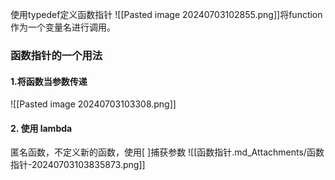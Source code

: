 使用typedef定义函数指针
![[Pasted image 20240703102855.png]]将function作为一个变量名进行调用。

### 函数指针的一个用法
#### 1.将函数当参数传递
![[Pasted image 20240703103308.png]]
#### 2. 使用 lambda
匿名函数，不定义新的函数，使用[ ]捕获参数
![[函数指针.md_Attachments/函数指针-20240703103835873.png]]